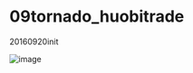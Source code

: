 # 09tornado_huobitrade
20160920init

![image](https://github.com/KlausQIU/09tornado/huobitrade/static/images/tornadoHuobi.png)
